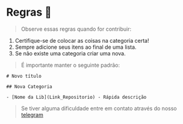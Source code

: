 # Regras 📜

> Observe essas regras quando for contribuir:

1. Certifique-se de colocar as coisas na categoria certa!
2. Sempre adicione seus itens ao final de uma lista.
3. Se não existe uma categoria criar uma nova.

> É importante manter o seguinte padrão:

```
# Novo título

## Nova Categoria

- [Nome da Lib](Link_Repositorio) - Rápida descrição
```

> Se tiver alguma dificuldade entre em contato através do nosso [telegram](https://t.me/sveltebrasil)